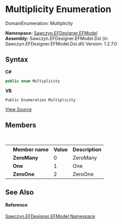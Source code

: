 # Multiplicity Enumeration
 

DomainEnumeration: Multiplicity

**Namespace:**&nbsp;<a href="N_Sawczyn_EFDesigner_EFModel">Sawczyn.EFDesigner.EFModel</a><br />**Assembly:**&nbsp;Sawczyn.EFDesigner.EFModel.Dsl (in Sawczyn.EFDesigner.EFModel.Dsl.dll) Version: 1.2.7.0

## Syntax

**C#**<br />
``` C#
public enum Multiplicity
```

**VB**<br />
``` VB
Public Enumeration Multiplicity
```

<a href="https://github.com/msawczyn/EFDesigner/tree/master/src/ParsingModels/Multiplicity.cs" title="View the source code">View Source</a><br />

## Members
&nbsp;<table><tr><th></th><th>Member name</th><th>Value</th><th>Description</th></tr><tr><td /><td target="F:Sawczyn.EFDesigner.EFModel.Multiplicity.ZeroMany">**ZeroMany**</td><td>0</td><td>ZeroMany</td></tr><tr><td /><td target="F:Sawczyn.EFDesigner.EFModel.Multiplicity.One">**One**</td><td>1</td><td>One</td></tr><tr><td /><td target="F:Sawczyn.EFDesigner.EFModel.Multiplicity.ZeroOne">**ZeroOne**</td><td>2</td><td>ZeroOne</td></tr></table>

## See Also


#### Reference
<a href="N_Sawczyn_EFDesigner_EFModel">Sawczyn.EFDesigner.EFModel Namespace</a><br />
